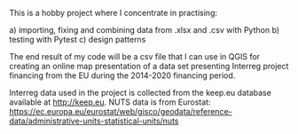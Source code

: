 This is a hobby project where I concentrate in practising:

a) importing, fixing and combining data from .xlsx and .csv with Python
b) testing with Pytest
c) design patterns

The end result of my code will be a csv file that I can use in QGIS for creating an online map presentation 
of a data set presenting Interreg project financing from the EU during the 2014-2020 financing period.

Interreg data used in the project is collected from the keep.eu database available at http://keep.eu.
NUTS data is from Eurostat: https://ec.europa.eu/eurostat/web/gisco/geodata/reference-data/administrative-units-statistical-units/nuts
